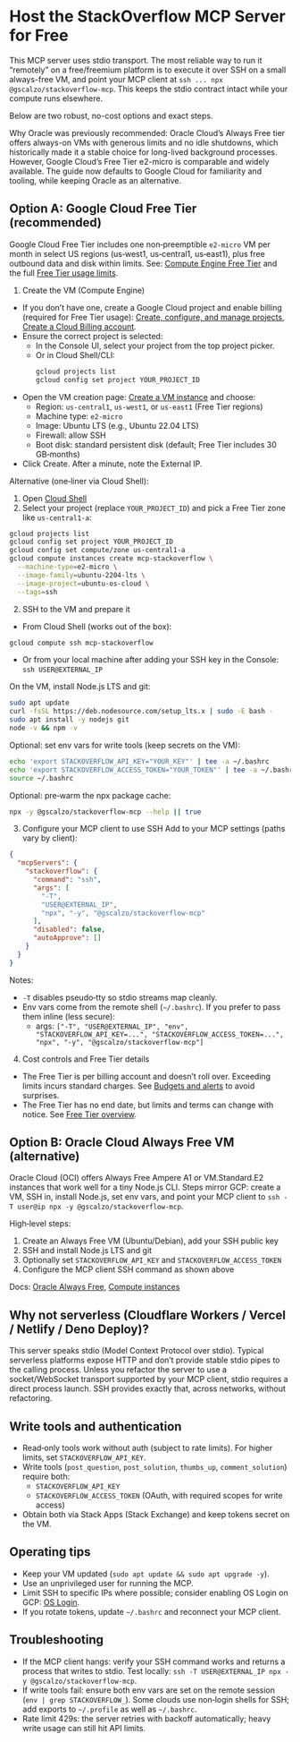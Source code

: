 # Host the StackOverflow MCP Server for Free

This MCP server uses stdio transport. The most reliable way to run it “remotely” on a free/freemium platform is to execute it over SSH on a small always-free VM, and point your MCP client at `ssh ... npx @gscalzo/stackoverflow-mcp`. This keeps the stdio contract intact while your compute runs elsewhere.

Below are two robust, no-cost options and exact steps.

Why Oracle was previously recommended: Oracle Cloud’s Always Free tier offers always-on VMs with generous limits and no idle shutdowns, which historically made it a stable choice for long-lived background processes. However, Google Cloud’s Free Tier e2-micro is comparable and widely available. The guide now defaults to Google Cloud for familiarity and tooling, while keeping Oracle as an alternative.

## Option A: Google Cloud Free Tier (recommended)

Google Cloud Free Tier includes one non‑preemptible `e2-micro` VM per month in select US regions (us‑west1, us‑central1, us‑east1), plus free outbound data and disk within limits. See: [Compute Engine Free Tier](https://cloud.google.com/free/docs/free-cloud-features#compute) and the full [Free Tier usage limits](https://cloud.google.com/free/docs/free-cloud-features#free-tier-usage-limits).

1) Create the VM (Compute Engine)
- If you don’t have one, create a Google Cloud project and enable billing (required for Free Tier usage): [Create, configure, and manage projects](https://cloud.google.com/resource-manager/docs/creating-managing-projects), [Create a Cloud Billing account](https://cloud.google.com/billing/docs/how-to/manage-billing-account).
- Ensure the correct project is selected:
  - In the Console UI, select your project from the top project picker.
  - Or in Cloud Shell/CLI:
    ```bash
    gcloud projects list
    gcloud config set project YOUR_PROJECT_ID
    ```
- Open the VM creation page: [Create a VM instance](https://console.cloud.google.com/compute/instancesAdd) and choose:
  - Region: `us-central1`, `us-west1`, or `us-east1` (Free Tier regions)
  - Machine type: `e2-micro`
  - Image: Ubuntu LTS (e.g., Ubuntu 22.04 LTS)
  - Firewall: allow SSH
  - Boot disk: standard persistent disk (default; Free Tier includes 30 GB‑months)
- Click Create. After a minute, note the External IP.

Alternative (one‑liner via Cloud Shell):
1. Open [Cloud Shell](https://shell.cloud.google.com/?show=terminal&cloudshell=true)
2. Select your project (replace `YOUR_PROJECT_ID`) and pick a Free Tier zone like `us-central1-a`:
```bash
gcloud projects list
gcloud config set project YOUR_PROJECT_ID
gcloud config set compute/zone us-central1-a
gcloud compute instances create mcp-stackoverflow \
  --machine-type=e2-micro \
  --image-family=ubuntu-2204-lts \
  --image-project=ubuntu-os-cloud \
  --tags=ssh
```

2) SSH to the VM and prepare it
- From Cloud Shell (works out of the box):
```bash
gcloud compute ssh mcp-stackoverflow
```
- Or from your local machine after adding your SSH key in the Console: `ssh USER@EXTERNAL_IP`

On the VM, install Node.js LTS and git:
```bash
sudo apt update
curl -fsSL https://deb.nodesource.com/setup_lts.x | sudo -E bash -
sudo apt install -y nodejs git
node -v && npm -v
```

Optional: set env vars for write tools (keep secrets on the VM):
```bash
echo 'export STACKOVERFLOW_API_KEY="YOUR_KEY"' | tee -a ~/.bashrc
echo 'export STACKOVERFLOW_ACCESS_TOKEN="YOUR_TOKEN"' | tee -a ~/.bashrc
source ~/.bashrc
```

Optional: pre‑warm the npx package cache:
```bash
npx -y @gscalzo/stackoverflow-mcp --help || true
```

3) Configure your MCP client to use SSH
Add to your MCP settings (paths vary by client):
```json
{
  "mcpServers": {
    "stackoverflow": {
      "command": "ssh",
      "args": [
        "-T",
        "USER@EXTERNAL_IP",
        "npx", "-y", "@gscalzo/stackoverflow-mcp"
      ],
      "disabled": false,
      "autoApprove": []
    }
  }
}
```
Notes:
- `-T` disables pseudo‑tty so stdio streams map cleanly.
- Env vars come from the remote shell (`~/.bashrc`). If you prefer to pass them inline (less secure):
  - args: `["-T", "USER@EXTERNAL_IP", "env", "STACKOVERFLOW_API_KEY=...", "STACKOVERFLOW_ACCESS_TOKEN=...", "npx", "-y", "@gscalzo/stackoverflow-mcp"]`

4) Cost controls and Free Tier details
- The Free Tier is per billing account and doesn’t roll over. Exceeding limits incurs standard charges. See [Budgets and alerts](https://cloud.google.com/billing/docs/how-to/budgets) to avoid surprises.
- The Free Tier has no end date, but limits and terms can change with notice. See [Free Tier overview](https://cloud.google.com/free/docs/free-cloud-features).

## Option B: Oracle Cloud Always Free VM (alternative)

Oracle Cloud (OCI) offers Always Free Ampere A1 or VM.Standard.E2 instances that work well for a tiny Node.js CLI. Steps mirror GCP: create a VM, SSH in, install Node.js, set env vars, and point your MCP client to `ssh -T user@ip npx -y @gscalzo/stackoverflow-mcp`.

High‑level steps:
1) Create an Always Free VM (Ubuntu/Debian), add your SSH public key
2) SSH and install Node.js LTS and git
3) Optionally set `STACKOVERFLOW_API_KEY` and `STACKOVERFLOW_ACCESS_TOKEN`
4) Configure the MCP client SSH command as shown above

Docs: [Oracle Always Free](https://www.oracle.com/cloud/free/), [Compute instances](https://docs.oracle.com/en-us/iaas/Content/Compute/Concepts/computeoverview.htm)

## Why not serverless (Cloudflare Workers / Vercel / Netlify / Deno Deploy)?

This server speaks stdio (Model Context Protocol over stdio). Typical serverless platforms expose HTTP and don’t provide stable stdio pipes to the calling process. Unless you refactor the server to use a socket/WebSocket transport supported by your MCP client, stdio requires a direct process launch. SSH provides exactly that, across networks, without refactoring.

## Write tools and authentication

- Read‑only tools work without auth (subject to rate limits). For higher limits, set `STACKOVERFLOW_API_KEY`.
- Write tools (`post_question`, `post_solution`, `thumbs_up`, `comment_solution`) require both:
  - `STACKOVERFLOW_API_KEY`
  - `STACKOVERFLOW_ACCESS_TOKEN` (OAuth, with required scopes for write access)
- Obtain both via Stack Apps (Stack Exchange) and keep tokens secret on the VM.

## Operating tips

- Keep your VM updated (`sudo apt update && sudo apt upgrade -y`).
- Use an unprivileged user for running the MCP.
- Limit SSH to specific IPs where possible; consider enabling OS Login on GCP: [OS Login](https://cloud.google.com/compute/docs/oslogin).
- If you rotate tokens, update `~/.bashrc` and reconnect your MCP client.

## Troubleshooting

- If the MCP client hangs: verify your SSH command works and returns a process that writes to stdio. Test locally: `ssh -T USER@EXTERNAL_IP npx -y @gscalzo/stackoverflow-mcp`.
- If write tools fail: ensure both env vars are set on the remote session (`env | grep STACKOVERFLOW_`). Some clouds use non‑login shells for SSH; add exports to `~/.profile` as well as `~/.bashrc`.
- Rate limit 429s: the server retries with backoff automatically; heavy write usage can still hit API limits.
